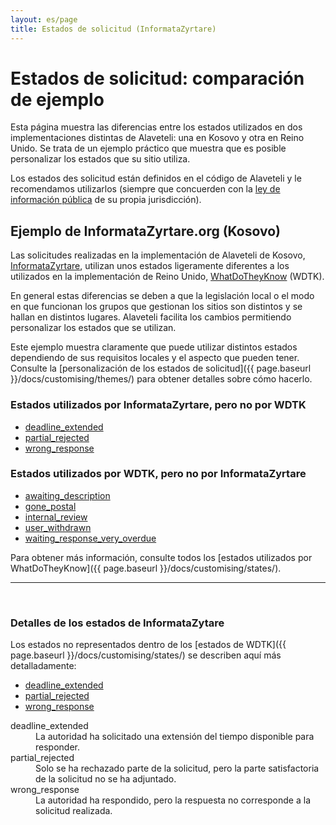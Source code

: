 ```yaml
---
layout: es/page
title: Estados de solicitud (InformataZyrtare)
---
```


# Estados de solicitud: comparación de ejemplo

<p class="lead">
  Esta página muestra las diferencias entre los estados utilizados en dos implementaciones
  distintas de Alaveteli: una en Kosovo y otra en Reino Unido. Se trata de un ejemplo
  práctico que muestra que es posible personalizar los estados que su sitio utiliza.
</p>

Los estados des solicitud están definidos en el código de Alaveteli y le recomendamos 
utilizarlos (siempre que concuerden con la <a href="{{ page.baseurl }}/docs/glossary/#foi"
class="glossary__link">ley de información pública</a> de su propia jurisdicción).

## Ejemplo de InformataZyrtare.org (Kosovo)

Las solicitudes realizadas en la implementación de Alaveteli de Kosovo,
[InformataZyrtare](http://informatazyrtare.org), utilizan unos estados ligeramente diferentes
a los utilizados en la implementación de Reino Unido, [WhatDoTheyKnow](http://www.whatdotheyknow.com)
(WDTK).

En general estas diferencias se deben a que la legislación local o el modo en que funcionan
los grupos que gestionan los sitios son distintos y se hallan en distintos lugares. Alaveteli
facilita los cambios permitiendo personalizar los estados que se utilizan.

Este ejemplo muestra claramente que puede utilizar distintos estados dependiendo de sus 
requisitos locales y el aspecto que pueden tener. Consulte la [personalización de los estados
de solicitud]({{ page.baseurl }}/docs/customising/themes/) para obtener detalles sobre cómo hacerlo.

### Estados utilizados por InformataZyrtare, pero no por WDTK

   * <a href="#deadline_extended">deadline_extended</a>
   * <a href="#partial_rejected">partial_rejected</a>
   * <a href="#wrong_response">wrong_response</a>

### Estados utilizados por WDTK, pero no por InformataZyrtare

   * <a href="{{ page.baseurl }}/docs/customising/states/#awaiting_description">awaiting_description</a>
   * <a href="{{ page.baseurl }}/docs/customising/states/#gone_postal">gone_postal</a>
   * <a href="{{ page.baseurl }}/docs/customising/states/#internal_review">internal_review</a>
   * <a href="{{ page.baseurl }}/docs/customising/states/#user_withdrawn">user_withdrawn</a>
   * <a href="{{ page.baseurl }}/docs/customising/states/#waiting_response_very_overdue">waiting_response_very_overdue</a>

Para obtener más información, consulte todos los [estados utilizados por WhatDoTheyKnow]({{ page.baseurl }}/docs/customising/states/).


---

&nbsp;

### Detalles de los estados de InformataZytare

Los estados no representados dentro de los [estados de WDTK]({{ page.baseurl }}/docs/customising/states/) 
se describen aquí más detalladamente:

<ul class="definitions">
  <li><a href="#deadline_extended">deadline_extended</a></li>
  <li><a href="#partial_rejected">partial_rejected</a></li>
  <li><a href="#wrong_response">wrong_response</a></li>
</ul>

<dl class="glossary">
  <dt>
    <a name="deadline_extended">deadline_extended</a>
  </dt>
  <dd>
      La autoridad ha solicitado una extensión del tiempo disponible para responder.
  </dd>
  <dt>
    <a name="partial_rejected">partial_rejected</a>
  </dt>
  <dd>
      Solo se ha rechazado parte de la solicitud, pero la parte satisfactoria de la solicitud
      no se ha adjuntado.
  </dd>
  <dt>
    <a name="wrong_response">wrong_response</a>
  </dt>
  <dd>
    La autoridad ha respondido, pero la respuesta no corresponde a la solicitud realizada.
  </dd>

</dl>

